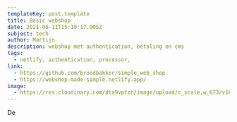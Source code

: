 ```yaml
---
templateKey: post.template
title: Basic webshop
date: 2021-06-11T15:19:17.905Z
subject: tech
author: Martijn
description: webshop met authentication, betaling en cms
tags:
  - netlify, authentication, processor,
link:
  - https://github.com/broodbakker/simple_web_shop
  - https://webshop-made-simple.netlify.app/
image:
  - https://res.cloudinary.com/dta9vptzh/image/upload/c_scale,w_673/v1656941786/martijn_playground/Screenshot_2022-07-04_at_15.35.46.png
---
```

De
